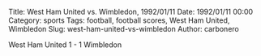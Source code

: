 Title: West Ham United vs. Wimbledon, 1992/01/11
Date: 1992/01/11 00:00
Category: sports
Tags: football, football scores, West Ham United, Wimbledon
Slug: west-ham-united-vs-wimbledon
Author: carbonero


West Ham United 1 - 1 Wimbledon
